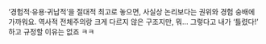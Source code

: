 ‘경험적·유용·귀납적’을 절대적 최고로 놓으면, 사실상 논리보다는 권위와 경험 숭배에 가까워요. 역사적 전체주의랑 크게 다르지 않은 구조지만, 뭐… 그렇다고 내가 ‘틀렸다!’ 하고 규정할 이유는 없죠 ㅋㅋ